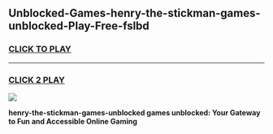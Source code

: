 
## Unblocked-Games-henry-the-stickman-games-unblocked-Play-Free-fslbd
<h3>
<a href="https://premium76.site?title=henry-the-stickman-games-unblocked&ref=15A">CLICK TO PLAY</a></h3>
<hr>

<h3>
<a href="https://premium76.site?title=henry-the-stickman-games-unblocked&ref=15A">CLICK 2 PLAY</a>
  
</h3>

<a href="https://premium76.site?title=henry-the-stickman-games-unblocked&ref=15A"><img src="https://clearcache.store/games.png"></a>


**henry-the-stickman-games-unblocked games unblocked: Your Gateway to Fun and Accessible Online Gaming**
